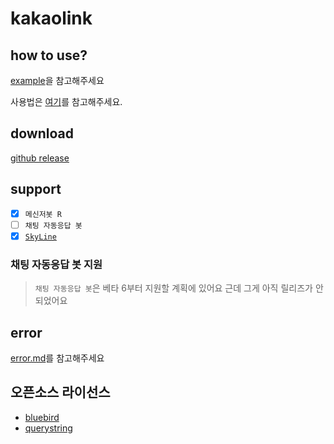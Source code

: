 # kakaolink
## how to use?
[example](https://github.com/naijun0403/kakaolink/blob/main/example)을 참고해주세요

사용법은 [여기](https://github.com/naijun0403/kakaolink/wiki/1.-모듈-적용법)를 참고해주세요.

## download
[github release](https://github.com/naijun0403/kakaolink/releases)

## support
- [x] `메신저봇 R`
- [ ] `채팅 자동응답 봇`
- [x] [`SkyLine`](https://github.com/SkyLineLab/SkyLine)

### 채팅 자동응답 봇 지원
> `채팅 자동응답 봇`은 베타 6부터 지원할 계획에 있어요 근데 그게 아직 릴리즈가 안되었어요 

## error
[error.md](https://github.com/naijun0403/kakaolink/blob/main/doc/user/error.md)를 참고해주세요

## 오픈소스 라이선스
- [bluebird](https://github.com/petkaantonov/bluebird/blob/master/LICENSE)
- [querystring](https://github.com/Gozala/querystring/blob/master/LICENSE)